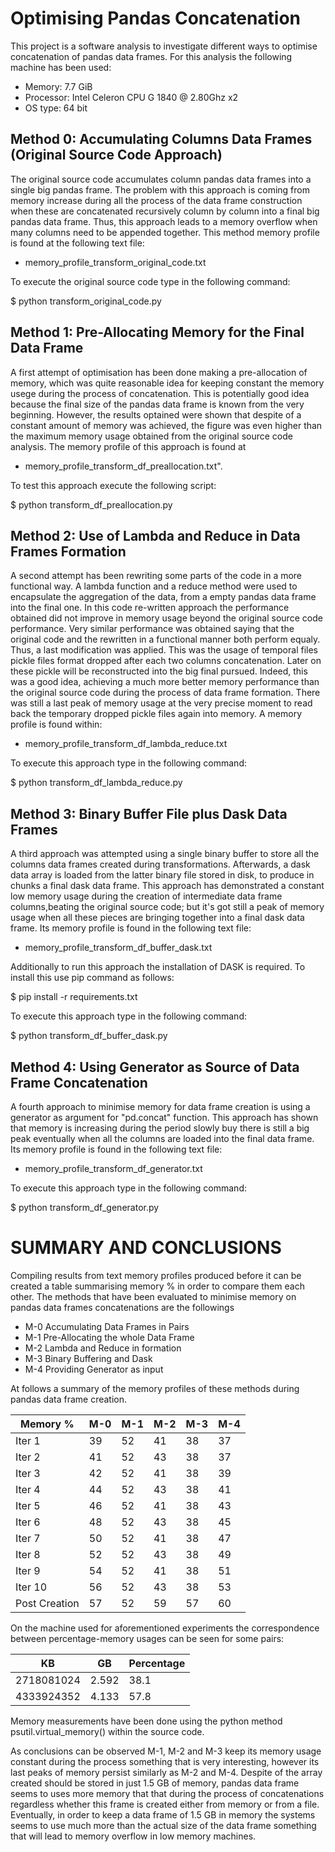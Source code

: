 # Optimising Pandas Concatenation

This project is a software analysis to investigate different ways to optimise concatenation of pandas data frames. For this analysis the following machine has been used:

* Memory: 7.7 GiB
* Processor: Intel Celeron CPU G 1840 @ 2.80Ghz x2
* OS type: 64 bit

## Method 0:  Accumulating Columns Data Frames (Original Source Code Approach)

The original source code accumulates column pandas data frames into a single big pandas frame. The problem with this approach is coming from memory increase during all the process of the data frame construction when these are concatenated recursively column by column into a final big pandas data frame. Thus, this approach leads to a memory overflow when many columns need to be appended together. This method memory profile is found at the following text file:

* memory_profile_transform_original_code.txt

To execute the original source code type in the following command:

$ python transform_original_code.py


## Method 1: Pre-Allocating Memory for the Final Data Frame

A first attempt of optimisation has been done making a pre-allocation of memory, which was quite reasonable idea for keeping constant the memory usege during the process of concatenation. This is potentially good idea because the final size of the pandas data frame is known from the very beginning. However, the results optained were shown that despite of a constant amount of memory was achieved, the figure was even higher than the maximum memory usage obtained from the original source code analysis. The memory profile of this approach is found at

* memory_profile_transform_df_preallocation.txt". 

To test this approach execute the following script:

$ python transform_df_preallocation.py

## Method 2: Use of Lambda and Reduce in Data Frames Formation

A second attempt has been rewriting some parts of the code in a more functional way. A lambda function and a reduce method were used to encapsulate the aggregation of the data, from a empty pandas data frame into the final one. In this code re-written approach the performance obtained did not improve in memory usage beyond the original source code performance. Very similar performance was obtained saying that the original code and the rewritten in a functional manner both perform equaly. Thus, a last modification was applied. This was the usage of temporal files pickle files format dropped after each two columns concatenation. Later on these pickle will be reconstructed into the big final pursued. Indeed, this was a good idea, achieving a much more better memory performance than the original source code during the process of data frame formation. There was still a last peak of memory usage at the very precise moment to read back the temporary dropped pickle files again into memory. A memory profile is found within: 

* memory_profile_transform_df_lambda_reduce.txt

To execute this approach type in the following command:

$ python transform_df_lambda_reduce.py

## Method 3: Binary Buffer File plus Dask Data Frames

A third approach was attempted using a single binary buffer to store all the columns data frames created during transformations. Afterwards, a dask data array is loaded from the latter binary file stored in disk, to produce in chunks a final dask data frame. This approach has demonstrated a constant low memory usage during the creation of intermediate data frame columns,beating the original source code;  but it's got still a peak of memory usage when all these pieces are bringing together into a final dask data frame. Its memory profile is found in the following text file:

* memory_profile_transform_df_buffer_dask.txt

Additionally to run this approach the installation of DASK is required. To install this use pip command as follows:

$ pip install -r requirements.txt

To execute this approach type in the following command:

$ python transform_df_buffer_dask.py 

## Method 4: Using Generator as Source of Data Frame Concatenation

A fourth approach to minimise memory for data frame creation is using a generator as argument for "pd.concat" function.  This approach has shown that memory is increasing during the period slowly buy there is still a big peak eventually when all the columns are loaded into the final data frame. Its memory profile is found in the following text file:

* memory_profile_transform_df_generator.txt

To execute this approach type in the following command:

$ python transform_df_generator.py 



# SUMMARY AND CONCLUSIONS

Compiling results from text memory profiles produced before it can be created a table summarising memory % in order to compare them each other. The methods that have been evaluated to minimise memory on pandas data frames concatenations are the followings 

* M-0 Accumulating Data Frames in Pairs
* M-1 Pre-Allocating the whole Data Frame
* M-2 Lambda and Reduce in formation
* M-3 Binary Buffering and Dask
* M-4 Providing Generator as input

At follows a summary of the memory profiles of these methods during pandas data frame creation.

| Memory %   | M-0 | M-1 | M-2 | M-3 | M-4 |
|  ---    | --- | --- | --- | --- | --- |
|  Iter 1 | 39  | 52  | 41  | 38  | 37  |
|  Iter 2 | 41  | 52  | 43  | 38  | 37  |
|  Iter 3 | 42  | 52  | 41  | 38  | 39  |
|  Iter 4 | 44  | 52  | 43  | 38  | 41  |
|  Iter 5 | 46  | 52  | 41  | 38  | 43  |
|  Iter 6 | 48  | 52  | 43  | 38  | 45  |
|  Iter 7   | 50  | 52  | 41  | 38  | 47  |
|  Iter 8    | 52  | 52  | 43  | 38  | 49  |
|  Iter 9      | 54  | 52  | 41  | 38  | 51  |
|  Iter 10       | 56 | 52  | 43  | 38  | 53 |
|  Post Creation | 57 | 52  | 59  | 57  | 60 | 

On the machine used for aforementioned experiments the correspondence between percentage-memory usages can be seen for some pairs:

| KB | GB    | Percentage |
| --- | ---    | ---        |
| 2718081024 | 2.592 | 38.1 |
| 4333924352 | 4.133 | 57.8 |

Memory measurements have been done using the python method psutil.virtual_memory() within the source code.


As conclusions can be observed M-1, M-2 and M-3 keep its memory usage constant during the process something that is very interesting, however its last peaks of memory persist similarly as M-2 and M-4. Despite of the array created should be stored in just 1.5 GB of memory, pandas data frame seems to uses more memory that that during the process of concatenations regardless whether this frame is created either from memory or from a file. 
Eventually, in order to keep a data frame of 1.5 GB in memory the systems seems to use much more than the actual size of the data frame something that will lead to memory overflow in low memory machines.
